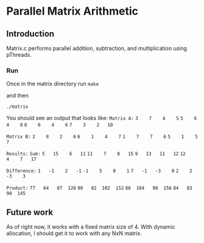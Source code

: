 # Parallel Matrix Arithmetic

## Introduction
Matrix.c performs parallel addition, subtraction, and multiplication using pThreads.

### Run
Once in the matrix directory run
`make`

and then

`./matrix`

You should see an output that looks like:
`Matrix A:`
    `3    7    4    5`
    `5    6    4    8`
    `8    6    4    6`
    `7    3    2   10`

`Matrix B:`
    `2    8    2    6`
    `6    1    4    7`
    `1    7    7    6`
    `5    1    5    7`

`Results:`
`Sum:`
    `5   15    6   11`
   `11    7    8   15`
    `9   13   11   12`
   `12    4    7   17`

`Difference:`
    `1   -1    2   -1`
    `-1    5    0    1`
    `7   -1   -3    0`
    `2    2   -3    3`

`Product:`
   `77   64   87  126`
   `90   82  102  152`
   `86  104   98  156`
   `84   83   90  145`


## Future work
As of right now, it works with a fixed matrix size of 4. With dynamic
allocation, I should get it to work with any NxN matrix.


